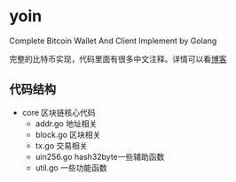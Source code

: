 # yoin
Complete Bitcoin Wallet And Client Implement by Golang

完整的比特币实现，代码里面有很多中文注释。详情可以看[博客]()

## 代码结构
- core 区块链核心代码
  - addr.go 地址相关
  - block.go 区块相关
  - tx.go 交易相关
  - uin256.go hash32byte一些辅助函数
  - util.go 一些功能函数